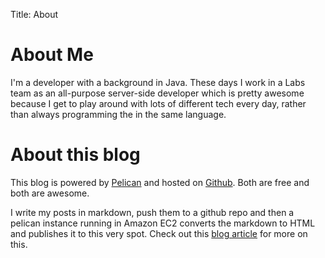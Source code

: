 Title: About

# About Me

I'm a developer with a background in Java. These days I work in a Labs team as an all-purpose server-side developer which is pretty awesome because I get to play around with lots of different tech every day, rather than always programming the in the same language.  

# About this blog

This blog is powered by [Pelican](http://pelican.notmyidea.org/) and hosted on [Github](https://github.com/). Both are free and both are awesome.

I write my posts in markdown, push them to a github repo and then a pelican instance running in Amazon EC2 converts the markdown to HTML and publishes it to this very spot. Check out this [blog article](http://theon.github.com/powering-your-blog-with-pelican-and-git.html) for more on this.